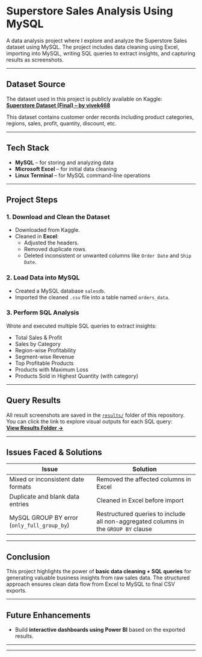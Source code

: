 # Superstore Sales Analysis Using MySQL

A data analysis project where I explore and analyze the Superstore Sales dataset using MySQL. The project includes data cleaning using Excel, importing into MySQL, writing SQL queries to extract insights, and capturing results as screenshots.

---

##  Dataset Source


The dataset used in this project is publicly available on Kaggle:  
 **[Superstore Dataset (Final) – by vivek468](https://www.kaggle.com/datasets/vivek468/superstore-dataset-final)**

This dataset contains customer order records including product categories, regions, sales, profit, quantity, discount, etc.

---

## Tech Stack

- **MySQL** – for storing and analyzing data  
- **Microsoft Excel** – for initial data cleaning  
- **Linux Terminal** – for MySQL command-line operations

---

##  Project Steps

###  1. Download and Clean the Dataset
- Downloaded from Kaggle.
- Cleaned in **Excel**:
  - Adjusted the headers.
  - Removed duplicate rows.
  - Deleted inconsistent or unwanted columns like `Order Date` and `Ship Date`.

### 2. Load Data into MySQL
- Created a MySQL database `salesdb`.
- Imported the cleaned `.csv` file into a table named `orders_data`.

###  3. Perform SQL Analysis
Wrote and executed multiple SQL queries to extract insights:

-  Total Sales & Profit  
-  Sales by Category  
-  Region-wise Profitability  
-  Segment-wise Revenue  
-  Top Profitable Products  
-  Products with Maximum Loss  
-  Products Sold in Highest Quantity (with category)

---

##  Query Results

All result screenshots are saved in the [`results/`](results/) folder of this repository.  
You can click the link to explore visual outputs for each SQL query:  
**[View Results Folder →](./results/)**

---

##  Issues Faced & Solutions

| Issue | Solution |
|-------|----------|
|  Mixed or inconsistent date formats | Removed the affected columns in Excel |
|  Duplicate and blank data entries | Cleaned in Excel before import |
|  MySQL GROUP BY error (`only_full_group_by`) | Restructured queries to include all non-aggregated columns in the `GROUP BY` clause |


---

## Conclusion

This project highlights the power of **basic data cleaning + SQL queries** for generating valuable business insights from raw sales data. The structured approach ensures clean data flow from Excel to MySQL to final CSV exports.

---

##  Future Enhancements

- Build **interactive dashboards using Power BI** based on the exported results.

---










---

